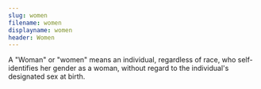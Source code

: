 ```yaml
---
slug: women
filename: women
displayname: women
header: Women
---
```


A "Woman" or "women" means an individual, regardless of race, who self-identifies her gender as a woman, without regard to the individual's designated sex at birth.
